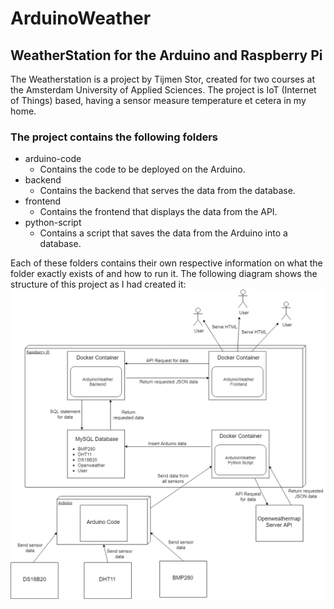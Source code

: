 # ArduinoWeather

## WeatherStation for the Arduino and Raspberry Pi

The Weatherstation is a project by Tijmen Stor, created for two courses at the Amsterdam University of Applied Sciences.
The project is IoT (Internet of Things) based, having a sensor measure temperature et cetera in my home.

### The project contains the following folders
* arduino-code
	* Contains the code to be deployed on the Arduino.
* backend
	* Contains the backend that serves the data from the database.
* frontend
	* Contains the frontend that displays the data from the API.
* python-script
	* Contains a script that saves the data from the Arduino into a database.

Each of these folders contains their own respective information on what the folder exactly exists of and how to run it.
The following diagram shows the structure of this project as I had created it:
![Alt](system-architecture.png "System Architecture")
